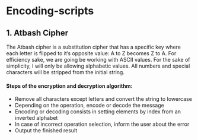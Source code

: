 # Encoding-scripts

## 1. Atbash Cipher

The Atbash cipher is a substitution cipher that has a specific key where each letter is flipped to it’s opposite value: A to Z becomes Z to A.  For efficiency sake, we are going be working with ASCII values. For the sake of simplicity, I will only be allowing alphabetic values.  All numbers and special characters will be stripped from the initial string.


#### Steps of the encryption and decryption algorithm:
- Remove all characters except letters and convert the string to lowercase
- Depending on the operation, encode or decode the message
- Encoding or decoding consists in setting elements by index from an inverted alphabet
- In case of incorrect operation selection, inform the user about the error
- Output the finished result
